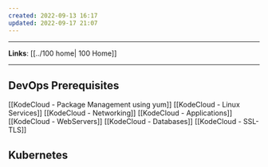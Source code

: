 ```yaml
---
created: 2022-09-13 16:17
updated: 2022-09-17 21:07
---
```

---
**Links**: [[../100 home| 100 Home]]

---
## DevOps Prerequisites 
[[KodeCloud - Package Management using yum]]
[[KodeCloud - Linux Services]]
[[KodeCloud - Networking]]
[[KodeCloud - Applications]]
[[KodeCloud - WebServers]]
[[KodeCloud - Databases]]
[[KodeCloud - SSL-TLS]]

## Kubernetes

